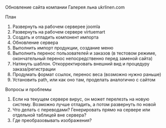 Обновление сайта компании Галерея льна ukrlinen.com

План
1) Развернуть на рабочем серверее joomla
2) Развернуть на рабочем сервере virtuemart
3) Создать и отладить компонент импорта
4) Обновление сервера
5) Выполнить импорт продукции, создание меню
6) Выполнить перенос пользователей и заказов (в тестовом режиме, окончательный перенос непосредственно перед заменой сайта)
7) Натянуть шаблон. Откорректировать внешний вид и процедуру заказа/регистрации
8) Продумать формат ссылок, перенос веса (возможно нужно раньше)
9) Установить path, или как оно там, проделать аналогично с сайтом

Вопросы и проблемы
1) Если на текущем сервере вирус, он может перелезть на новую систему. Возможно лучше отладить, а потом развернуть по новой
2) Что делать с переводами? Генерировать прямо на сервере или отдельной таблицей вне сервера?
3) Где преобразовывать изображения?
